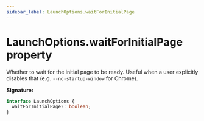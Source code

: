 ```yaml
---
sidebar_label: LaunchOptions.waitForInitialPage
---
```


# LaunchOptions.waitForInitialPage property

Whether to wait for the initial page to be ready. Useful when a user explicitly disables that (e.g. `--no-startup-window` for Chrome).

**Signature:**

```typescript
interface LaunchOptions {
  waitForInitialPage?: boolean;
}
```

